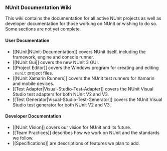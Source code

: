### NUnit Documentation Wiki
This wiki contains the documentation for all active NUnit projects as well as developer documentation for those working on NUnit or wishing to do so. Some sections are not yet complete.

#### User Documentation
 * [[NUnit|NUnit-Documentation]] covers NUnit itself, including the framework, engine and console runner.
 * [[NUnit Gui]] covers the new NUnit 3 GUI.
 * [[Project Editor]] covers the Windows program for creating and editing `.nunit` project files.
 * [[NUnit Xamarin Runners]] covers the NUnit test runners for Xamarin and mobile devices.
 * [[Test Adapter|Visual-Studio-Test-Adapter]] covers the NUnit Visual Studio test adapters for both NUnit V2 and V3.
 * [[Test Generator|Visual-Studio-Test-Generator]] covers the NUnit Visual Studio test generator for both NUnit V2 and V3.

#### Developer Documentation
 * [[NUnit Vision]] covers our vision for NUnit and its future.
 * [[Team Practices]] describes how we work on NUnit and the standards we follow.
 * [[Specifications]] are descriptions of features we plan to add.
